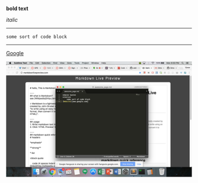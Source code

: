 **bold text**

*italic*
___
    some sort of code block
___
[Google](www.google.com)

![GPS 1.1 Screenshot](https://github.com/Dimesky/phase-0-gps-1/blob/master/gps_screenshot.png)